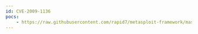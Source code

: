 ```yaml
---
id: CVE-2009-1136
pocs:
    - https://raw.githubusercontent.com/rapid7/metasploit-framework/master/modules/exploits/windows/browser/ms09_043_owc_msdso.rb
---
```

